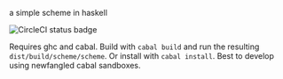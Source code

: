 a simple scheme in haskell

![CircleCI status badge](https://circleci.com/gh/mjdwitt/a-scheme.png?circle-token=40ef3275c85aef5c0076f4a0116c16e80e23d3f6)

Requires ghc and cabal. Build with `cabal build` and run the resulting
`dist/build/scheme/scheme`. Or install with `cabal install`. Best to develop
using newfangled cabal sandboxes.
